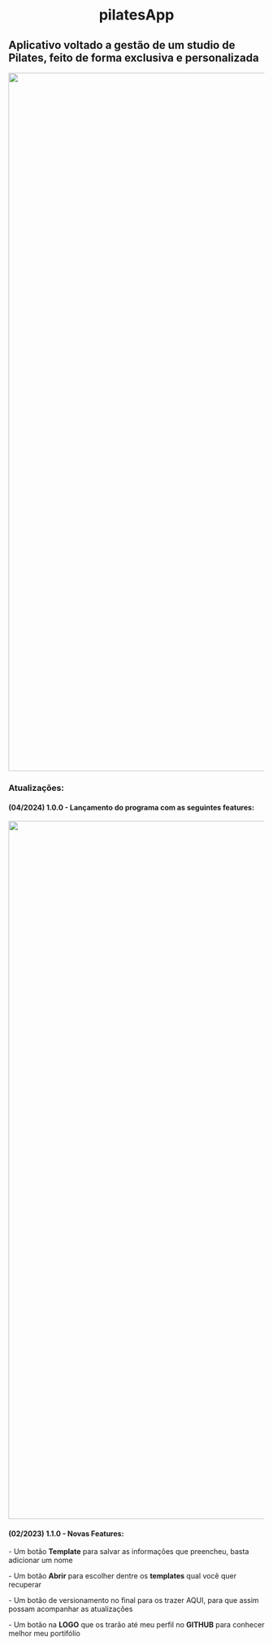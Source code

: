 <h1 align='center'> pilatesApp </h1>
<h2>Aplicativo voltado a gestão de um studio de Pilates, feito de forma exclusiva e personalizada</h2>

<div align="center">  
  <img width="1373" alt="pilates" src="https://github.com/Soulbope/pilatesApp/assets/102233091/50f6b177-be9e-4900-b2f1-6d341d152f6e">
</div>

<h3>Atualizações:</h3>
<h4>(04/2024) 1.0.0 - Lançamento do programa com as seguintes features:</h4>
<div align="center">  
  <img width="1373" alt="pilates" src="![Manual do Usuário pptx](https://github.com/Soulbope/pilatesApp/assets/102233091/23e811af-b143-4c8d-bf33-8aa9448e1eea)
s://github.com/Soulbope/pilatesApp/assets/102233091/50f6b177-be9e-4900-b2f1-6d341d152f6e">
</div>
   
<h4>(02/2023) 1.1.0 - Novas Features:</h4>
   <p>  - Um botão <b>Template</b> para salvar as informações que preencheu, basta adicionar um nome </p>
   <p>  - Um botão <b>Abrir</b> para escolher dentre os <b>templates</b> qual você quer recuperar  </p>
   <p>  - Um botão de versionamento no final para os trazer AQUI, para que assim possam acompanhar as atualizações </p>
   <p>  - Um botão na <b>LOGO</b> que os trarão até meu perfil no <b>GITHUB</b> para conhecer melhor meu portifólio </p>
